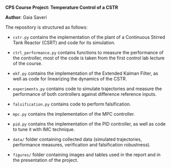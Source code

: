 **CPS Course Project: Temperature Control of a CSTR**

**Author**: Gaia Saveri

The repository is structured as follows:

* `cstr.py` contains the implementation of the plant of a Continuous Stirred Tank Reactor (CSRT) and code for its simulation.

* `ctrl_performance.py` contains functions to measure the performance of the controller, most of the code is taken from the first control lab lecture of the course.

* `ekf.py` contains the implementation of the Extended Kalman Filter, as well as code for linearizing the dynamics of the CSTR.

* `experiments.py` contains code to simulate trajectories and measure the performance of both controllers against difference reference inputs.

* `falsification.py` contains code to perform falsification.

* `mpc.py` contains the implementation of the MPC controller.

* `pid.py` contains the implementation of the PID controller, as well as code to tune it with IMC technique.

* `data/` folder containing collected data (simulated trajectories, performance measures, verification and falsification robustness).

* `figures/` folder containing images and tables used in the report and in the presentation of the project. 
